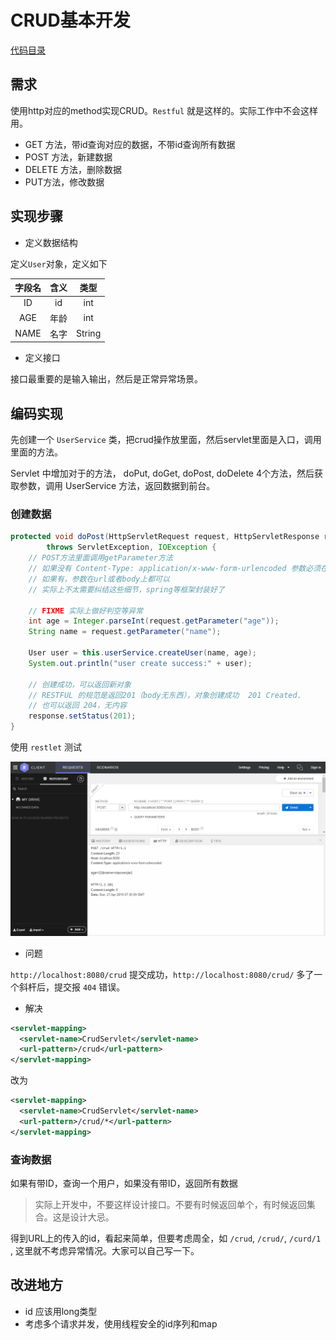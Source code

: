 # CRUD基本开发

[代码目录](../j2ee-eclipse-projects/servlet-crud-demo1)

## 需求

使用http对应的method实现CRUD。`Restful` 就是这样的。实际工作中不会这样用。

- GET 方法，带id查询对应的数据，不带id查询所有数据
- POST 方法，新建数据
- DELETE 方法，删除数据
- PUT方法，修改数据

## 实现步骤

- 定义数据结构

定义`User`对象，定义如下

| 字段名 | 含义 | 类型 |
| :--: | :---: | :--:|
| ID    | id  | int |
| AGE   |年龄|  int|
| NAME  | 名字 | String |

- 定义接口

接口最重要的是输入输出，然后是正常异常场景。

## 编码实现

先创建一个 `UserService` 类，把crud操作放里面，然后servlet里面是入口，调用里面的方法。

Servlet 中增加对于的方法， doPut, doGet, doPost, doDelete 4个方法，然后获取参数，调用 UserService 方法，返回数据到前台。

### 创建数据

```java
protected void doPost(HttpServletRequest request, HttpServletResponse response)
        throws ServletException, IOException {
    // POST方法里面调用getParameter方法
    // 如果没有 Content-Type: application/x-www-form-urlencoded 参数必须在url上
    // 如果有，参数在url或者body上都可以
    // 实际上不太需要纠结这些细节，spring等框架封装好了

    // FIXME 实际上做好判空等异常
    int age = Integer.parseInt(request.getParameter("age"));
    String name = request.getParameter("name");

    User user = this.userService.createUser(name, age);
    System.out.println("user create success:" + user);

    // 创建成功，可以返回新对象
    // RESTFUL 的规范是返回201（body无东西），对象创建成功  201 Created.
    // 也可以返回 204，无内容
    response.setStatus(201);
}
```

使用 `restlet` 测试

![post创建数据](image/post-1.png)

- 问题
  
`http://localhost:8080/crud` 提交成功，`http://localhost:8080/crud/` 多了一个斜杆后，提交报 `404` 错误。

- 解决

```xml
<servlet-mapping>
  <servlet-name>CrudServlet</servlet-name>
  <url-pattern>/crud</url-pattern>
</servlet-mapping>
```

改为

```xml
<servlet-mapping>
  <servlet-name>CrudServlet</servlet-name>
  <url-pattern>/crud/*</url-pattern>
</servlet-mapping>
```

### 查询数据

如果有带ID，查询一个用户，如果没有带ID，返回所有数据

> 实际上开发中，不要这样设计接口。不要有时候返回单个，有时候返回集合。这是设计大忌。

得到URL上的传入的id，看起来简单，但要考虑周全，如 `/crud`, `/crud/`, `/curd/1` , 这里就不考虑异常情况。大家可以自己写一下。





## 改进地方

- id 应该用long类型
- 考虑多个请求并发，使用线程安全的id序列和map